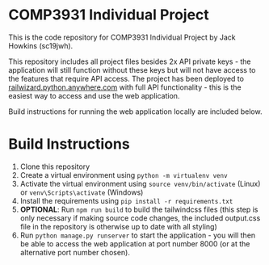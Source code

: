 # COMP3931 Individual Project

This is the code repository for COMP3931 Individual Project by Jack Howkins (sc19jwh).

This repository includes all project files besides 2x API private keys - the application will still function without these keys but will not have access to the features that require API access. The project has been deployed to <a href="railwizard.python.anywhere.com" target="_blank">railwizard.python.anywhere.com</a> with full API functionality - this is the easiest way to access and use the web application.

Build instructions for running the web application locally are included below.

# Build Instructions

1. Clone this repository
2. Create a virtual environment using `python -m virtualenv venv`
3. Activate the virtual environment using `source venv/bin/activate` (Linux) or `venv\Scripts\activate` (Windows)
4. Install the requirements using `pip install -r requirements.txt`
5. __OPTIONAL__: Run `npm run build` to build the tailwindcss files (this step is only necessary if making source code changes, the included output.css file in the repository is otherwise up to date with all styling) 
6. Run `python manage.py runserver` to start the application - you will then be able to access the web application at port number 8000 (or at the alternative port number chosen).
